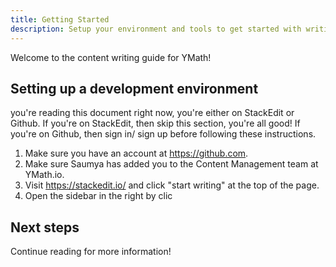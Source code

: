 ```yaml
---
title: Getting Started
description: Setup your environment and tools to get started with writing content for YMath!
---
```


Welcome to the content writing guide for YMath! 

## Setting up a development environment

you're reading this document right now, you're either on  StackEdit or Github. If you're on StackEdit, then skip this section, you're all good! If you're on Github, then sign in/ sign up before following these instructions.

1. Make sure you have an account at https://github.com. 
2. Make sure Saumya has added you to the Content Management team at YMath.io. 
3. Visit https://stackedit.io/ and click "start writing" at the top of the page.
4. Open the sidebar in the right by clic

## Next steps

Continue reading for more information!


<!--stackedit_data:
eyJoaXN0b3J5IjpbLTEzMDE2NDYzMV19
-->